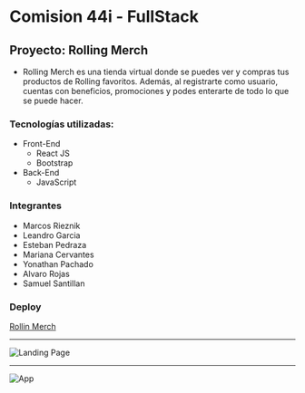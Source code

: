 # Comision 44i - FullStack
## **Proyecto: Rolling Merch**

- Rolling Merch es una tienda virtual donde se puedes ver y compras tus productos de Rolling favoritos. 
Además, al registrarte como usuario, cuentas con beneficios, promociones y podes enterarte de todo lo 
que se puede hacer.

### Tecnologías utilizadas:

- Front-End
  + React JS
  + Bootstrap
- Back-End
  + JavaScript

### Integrantes 

- Marcos Rieznik
- Leandro Garcia
- Esteban Pedraza
- Mariana Cervantes 
- Yonathan Pachado
- Alvaro Rojas
- Samuel Santillan

### Deploy

<a href="https://rolling-merch.vercel.app" target="_blank">Rollin Merch</a>

-------------------------

![Landing Page](/src/src/RollingLogo.png) 

-------------------------

![App](/src/assets/app.png)
